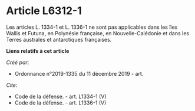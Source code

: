 # Article L6312-1

Les articles L. 1334-1 et L. 1336-1 ne sont pas applicables dans les îles Wallis et Futuna, en Polynésie française, en
Nouvelle-Calédonie et dans les Terres australes et antarctiques françaises.

**Liens relatifs à cet article**

_Créé par_:

  - Ordonnance n°2019-1335 du 11 décembre 2019 - art.

_Cite_:

  - Code de la défense. - art. L1334-1 (V)
  - Code de la défense. - art. L1336-1 (V)
